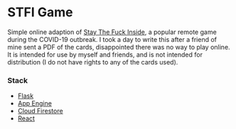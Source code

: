 # STFI Game

Simple online adaption of [Stay The Fuck Inside](https://www.staythefuckinside.com/), a popular remote game during the COVID-19 outbreak. I took a day to write this after a friend of mine sent a PDF of the cards, disappointed there was no way to play online. It is intended for use by myself and friends, and is not intended for distribution (I do not have rights to any of the cards used).

### Stack
- [Flask](https://flask.palletsprojects.com/en/1.1.x/)
- [App Engine](https://cloud.google.com/appengine)
- [Cloud Firestore](https://firebase.google.com)
- [React](https://reactjs.org/)
